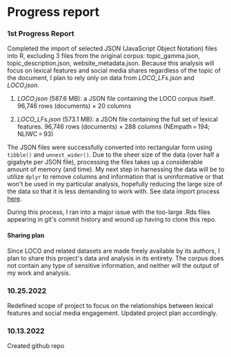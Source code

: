# Progress report

### 1st Progress Report 

Completed the import of selected JSON (JavaScript Object Notation) files into R, excluding 3 files from the original corpus: topic_gamma.json, topic_description.json, website_metadata.json. Because this analysis will focus on lexical features and social media shares regardless of the topic of the document, I plan to rely only on data from *LOCO_LFs.json* and *LOCO.json*.

1. *LOCO.json* (587.6 MB): a JSON file containing the LOCO corpus itself. 96,746 rows (documents) × 20 columns 

1. *LOCO_LFs.json* (573.1 MB): a JSON file containing the full set of lexical features. 96,746 rows (documents) × 288 columns (NEmpath = 194; NLIWC = 93)

The JSON files were successfully converted into rectangular form using `tibble()` and `unnest_wider()`. Due to the sheer size of the data (over half a gigabyte per JSON file), processing the files takes up a considerable amount of memory (and time). My next step in harnessing the data will be to utilize `dplyr` to remove columns and information that is uninformative or that won't be used in my particular analysis, hopefully reducing the large size of the data so that it is less demanding to work with. See data import process [here](data/data_import.md).  

During this process, I ran into a major issue with the too-large .Rds files appearing in git's commit history and wound up having to clone this repo.

#### Sharing plan
Since LOCO and related datasets are made freely available by its authors, I plan to share this project's data and analysis in its entirety. The corpus does not contain any type of sensitive information, and neither will the output of my work and analysis.

### 10.25.2022

Redefined scope of project to focus on the relationships between lexical features and social media engagement. 
Updated project plan accordingly. 

### 10.13.2022

Created github repo

